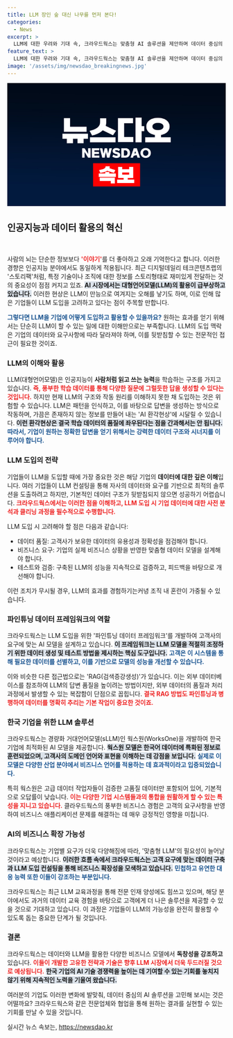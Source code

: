 ```yaml
---
title: LLM 장인 숲 대신 나무를 먼저 본다!
categories:
  - News
excerpt: >
  LLM에 대한 우려와 기대 속, 크라우드웍스는 맞춤형 AI 솔루션을 제안하며 데이터 중심의 접근 방식을 강화하고 있습니다. 이들은 고객 데이터를 깊이 있게 분석하고, 기업 맞춤형 LLM 구축에 필요한 전문 지식을 구축하여 AI의 진정한 가치를 실현하고 있습니다.
feature_text: >
  LLM에 대한 우려와 기대 속, 크라우드웍스는 맞춤형 AI 솔루션을 제안하며 데이터 중심의 접근 방식을 강화하고 있습니다. 이들은 고객 데이터를 깊이 있게 분석하고, 기업 맞춤형 LLM 구축에 필요한 전문 지식을 구축하여 AI의 진정한 가치를 실현하고 있습니다.
image: '/assets/img/newsdao_breakingnews.jpg'
---
```


<p><img src="/assets/img/newsdao_breakingnews.jpg" alt="koreaapp 속보" /></p>

<h2 data-ke-size="size26">인공지능과 데이터 활용의 혁신</h2>

<p data-ke-size="size16">&nbsp;</p>

<p>사람의 뇌는 단순한 정보보다 <b><span style="color: #ee2323;">'이야기'</span></b>를 더 좋아하고 오래 기억한다고 합니다. 이러한 경향은 인공지능 분야에서도 동일하게 적용됩니다. 최근 디지털데일리 테크콘텐츠랩의 '스토리팩'처럼, 특정 기술이나 조직에 대한 정보를 스토리형태로 재미있게 전달하는 것의 중요성이 점점 커지고 있죠. <b><span style="background-color: #21538527;">AI 시장에서는 대형언어모델(LLM)의 활용이 급부상하고 있습니다.</span></b> 이러한 현상은 LLM이 만능으로 여겨지는 오해를 낳기도 하며, 이로 인해 많은 기업들이 LLM 도입을 고려하고 있다는 점이 주목할 만합니다. </p>

<p><b><span style="color: #1a5490;">그렇다면 LLM을 기업에 어떻게 도입하고 활용할 수 있을까요?</span></b> 원하는 효과를 얻기 위해서는 단순히 LLM이 할 수 있는 일에 대한 이해만으로는 부족합니다. LLM의 도입 맥락은 기업의 데이터와 요구사항에 따라 달라져야 하며, 이를 뒷받침할 수 있는 전문적인 접근이 필요한 것이죠. <br></p>

<h3>LLM의 이해와 활용</h3>

<p>LLM(대형언어모델)은 인공지능이 <b>사람처럼 읽고 쓰는 능력</b>을 학습하는 구조를 가지고 있습니다. <b><span style="color: #ee2323;">즉, 풍부한 학습 데이터를 통해 다양한 질문에 그럴듯한 답을 생성할 수 있다는 것입니다.</span></b> 하지만 현재 LLM의 구조와 작동 원리를 이해하지 못한 채 도입하는 것은 위험할 수 있습니다. LLM은 패턴을 인식하고, 이를 바탕으로 답변을 생성하는 방식으로 작동하며, 가끔은 존재하지 않는 정보를 만들어 내는 'AI 환각현상'에 시달릴 수 있습니다. <b><span style="background-color: #21538527;">이런 환각현상은 결국 학습 데이터의 품질에 좌우된다는 점을 간과해서는 안 됩니다.</span></b> <b><span style="color: #1a5490;">따라서, 기업이 원하는 정확한 답변을 얻기 위해서는 강력한 데이터 구조와 시너지를 이루어야 합니다.</span></b></p>

<h3>LLM 도입의 전략</h3>

<p>기업들이 LLM을 도입할 때에 가장 중요한 것은 해당 기업의 <b>데이터에 대한 깊은 이해</b>입니다. 여러 기업들이 LLM 컨설팅을 통해 자사의 데이터와 요구를 기반으로 최적의 솔루션을 도출하려고 하지만, 기본적인 데이터 구조가 뒷받침되지 않으면 성공하기 어렵습니다. <b><span style="color: #ee2323;">크라우드웍스에서는 이러한 점을 이해하고, LLM 도입 시 기업 데이터에 대한 사전 분석과 클리닝 과정을 필수적으로 수행합니다.</span></b></p>

<p>LLM 도입 시 고려해야 할 점은 다음과 같습니다:</p>

<ul>
  <li>데이터 품질: 고객사가 보유한 데이터의 유용성과 정확성을 점검해야 합니다.</li>
  <li>비즈니스 요구: 기업의 실제 비즈니스 상황을 반영한 맞춤형 데이터 모델을 설계해야 합니다.</li>
  <li>테스트와 검증: 구축된 LLM의 성능을 지속적으로 검증하고, 피드백을 바탕으로 개선해야 합니다.</li>
</ul> 

<p>이런 조치가 무시될 경우, LLM의 효과를 경험하기는커녕 조직 내 혼란이 가중될 수 있습니다.</p>

<h3>파인튜닝 데이터 프레임워크의 역할</h3>

<p>크라우드웍스는 LLM 도입을 위한 '파인튜닝 데이터 프레임워크'를 개발하여 고객사의 요구에 맞는 AI 모델을 설계하고 있습니다. <b><span style="background-color: #21538527;">이 프레임워크는 LLM 모델을 적절히 조정하기 위한 데이터 생성 및 테스트 방법을 제시하는 핵심 도구입니다.</span></b> <b><span style="color: #1a5490;">고객은 이 시스템을 통해 필요한 데이터를 선별하고, 이를 기반으로 모델의 성능을 개선할 수 있습니다.</span></b></p>

<p>이와 비슷한 다른 접근법으로는 'RAG(검색증강생성)'가 있습니다. 이는 외부 데이터베이스를 참조하여 LLM의 답변 품질을 높이려는 방법이지만, 외부 데이터의 품질과 처리 과정에서 발생할 수 있는 복잡함이 단점으로 꼽힙니다. <b><span style="color: #ee2323;">결국 RAG 방법도 파인튜닝과 병행하여 데이터를 명확히 추리는 기본 작업이 중요한 것이죠.</span></b></p>

<h3>한국 기업을 위한 LLM 솔루션</h3>

<p>크라우드웍스는 경량화 거대언어모델(sLLM)인 웍스원(WorksOne)을 개발하여 한국 기업에 최적화된 AI 모델을 제공합니다. <b><span style="background-color: #21538527;">웍스원 모델은 한국어 데이터에 특화된 정보로 훈련되었으며, 고객사의 도메인 언어와 표현을 이해하는 데 강점을 보입니다.</span></b> <b><span style="color: #1a5490;">실제로 이 모델은 다양한 산업 분야에서 비즈니스 언어를 적용하는 데 효과적이라고 입증되었습니다.</span></b></p>

<p>특히 웍스원은 고급 데이터 작업자들이 검증한 고품질 데이터만 포함되어 있어, 기본적으로 오답률이 낮습니다. <b><span style="color: #ee2323;">이는 다양한 기업 시스템들과의 통합을 원활하게 할 수 있는 특성을 지니고 있습니다.</span></b> 클라우드웍스의 풍부한 비즈니스 경험은 고객의 요구사항을 반영하여 비즈니스 애플리케이션 문제를 해결하는 데 매우 긍정적인 영향을 미칩니다.</p>

<h3>AI의 비즈니스 확장 가능성</h3>

<p>크라우드웍스는 기업별 요구가 더욱 다양해짐에 따라, '맞춤형 LLM'의 필요성이 늘어날 것이라고 예상합니다. <b><span style="background-color: #21538527;">이러한 흐름 속에서 크라우드웍스는 고객 요구에 맞는 데이터 구축과 LLM 도입 컨설팅을 통해 비즈니스 확장성을 모색하고 있습니다.</span></b> <b><span style="color: #1a5490;">민첩하고 유연한 대응 능력 또한 이들이 강조하는 부분입니다.</span></b> </p>

<p>크라우드웍스는 최근 LLM 교육과정을 통해 전문 인재 양성에도 힘쓰고 있으며, 해당 분야에서도 과거의 데이터 교육 경험을 바탕으로 고객에게 더 나은 솔루션을 제공할 수 있을 것으로 기대하고 있습니다. 이 과정은 기업들이 LLM의 가능성을 완전히 활용할 수 있도록 돕는 중요한 단계가 될 것입니다.</p>

<h3>결론</h3>

<p>크라우드웍스는 데이터와 LLM을 활용한 다양한 비즈니스 모델에서 <b>독창성을 강조하고</b> 있습니다. <b><span style="color: #ee2323;">이들이 개발한 고유한 전략과 기술은 향후 LLM 시장에서 더욱 두드러질 것으로 예상됩니다.</span></b> <b><span style="background-color: #21538527;">한국 기업의 AI 기술 경쟁력을 높이는 데 기여할 수 있는 기회를 놓치지 않기 위해 지속적인 노력을 기울여 왔습니다.</span></b> </p>

<p>여러분의 기업도 이러한 변화에 발맞춰, 데이터 중심의 AI 솔루션을 고민해 보시는 것은 어떨까요? 크라우드웍스와 같은 전문업체와 협업을 통해 원하는 결과를 실현할 수 있는 기회를 만날 수 있을 것입니다.</p>

<p data-ke-size="size16"></p>
실시간 뉴스 속보는, <a href="https://newsdao.kr" rel="dofollow">https://newsdao.kr</a>


